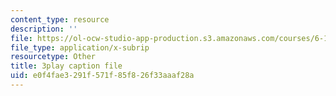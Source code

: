 ```yaml
---
content_type: resource
description: ''
file: https://ol-ocw-studio-app-production.s3.amazonaws.com/courses/6-172-performance-engineering-of-software-systems-fall-2018/e0f4fae3291f571f85f826f33aaaf28a_LvX3g45ynu8.srt
file_type: application/x-subrip
resourcetype: Other
title: 3play caption file
uid: e0f4fae3-291f-571f-85f8-26f33aaaf28a
---
```

